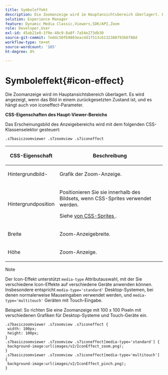 ```yaml
---
title: Symboleffekt
description: Die Zoomanzeige wird im Hauptansichtsbereich überlagert. Es wird angezeigt, wenn das Bild in einem zurückgesetzten Zustand ist, und es hängt auch von iconeffect-Parameter.
solution: Experience Manager
feature: Dynamic Media Classic,Viewers,SDK/API,Zoom
role: Developer,User
exl-id: 45ab21e0-1f9e-48c9-8a8f-7a54e273db30
source-git-commit: 7eddc50fb9803eacdd1f513c6132380793b6f88d
workflow-type: tm+mt
source-wordcount: '165'
ht-degree: 0%

---
```


# Symboleffekt{#icon-effect}

Die Zoomanzeige wird im Hauptansichtsbereich überlagert. Es wird angezeigt, wenn das Bild in einem zurückgesetzten Zustand ist, und es hängt auch von iconeffect-Parameter.

<!--<a id="section_061E550C1C1D4DB2BD663A898895B38C"></a>-->

**CSS-Eigenschaften des Haupt-Viewer-Bereichs**

Das Erscheinungsbild des Anzeigebereichs wird mit dem folgenden CSS-Klassenselektor gesteuert:

```
.s7basiczoomviewer .s7zoomview .s7iconeffect
```

<table id="table_94EE3F5BBE4547C0B4943471CEE7EDE4"> 
 <thead> 
  <tr> 
   <th colname="col1" class="entry"> <p> CSS-Eigenschaft </p> </th> 
   <th colname="col2" class="entry"> <p>Beschreibung </p> </th> 
  </tr> 
 </thead>
 <tbody> 
  <tr> 
   <td colname="col1"> <p> <span class="codeph"> Hintergrundbild-</span> </p> </td> 
   <td colname="col2"> <p> Grafik der Zoom-Anzeige. </p> </td> 
  </tr> 
  <tr> 
   <td colname="col1"> <p> <span class="codeph"> Hintergrundposition </span> </p> </td> 
   <td colname="col2"> <p> Positionieren Sie sie innerhalb des Bildsets, wenn CSS-Sprites verwendet werden. </p> <p>Siehe <a href="../../../c-html5-s7-aem-asset-viewers/c-html5-20-basic-zoom-viewer-about/c-html5-20-basic-zoom-viewer-customizingviewer/c-html5-20-basic-zoom-viewer-customizingviewer.md#section-9b6d8d601cb441d08214dada7bb4eddc" format="dita" scope="local"> von CSS-Sprites </a>. </p> </td> 
  </tr> 
  <tr> 
   <td colname="col1"> <p> <span class="codeph"> Breite </span> </p> </td> 
   <td colname="col2"> <p>Zoom-Anzeigebreite. </p> </td> 
  </tr> 
  <tr> 
   <td colname="col1"> <p> <span class="codeph"> Höhe </span> </p> </td> 
   <td colname="col2"> <p>Zoom-Anzeige. </p> </td> 
  </tr> 
 </tbody> 
</table>

>[!NOTE]
>
>Der Icon-Effekt unterstützt `media-type` Attributauswahl, mit der Sie verschiedene Icon-Effekte auf verschiedene Geräte anwenden können. Insbesondere entspricht `media-type='standard'` Desktop-Systemen, bei denen normalerweise Mauseingaben verwendet werden, und `media-type='multitouch'` Geräten mit Touch-Eingabe.

Beispiel: So richten Sie eine Zoomanzeige mit 100 x 100 Pixeln mit verschiedenen Grafiken für Desktop-Systeme und Touch-Geräte ein.

```
.s7basiczoomviewer .s7zoomview .s7iconeffect { 
 width: 100px; 
 height: 100px; 
} 
.s7basiczoomviewer .s7zoomview .s7iconeffect[media-type='standard'] { 
 background-image:url(images/v2/IconEffect_zoom.png); 
} 
.s7basiczoomviewer .s7zoomview .s7iconeffect[media-type='multitouch'] { 
 background-image:url(images/v2/IconEffect_pinch.png); 
}
```
